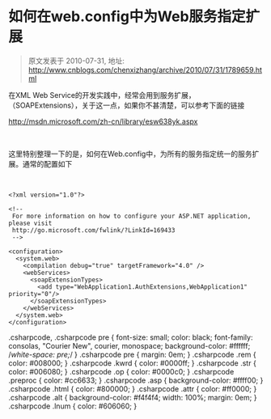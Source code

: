 # 如何在web.config中为Web服务指定扩展 
> 原文发表于 2010-07-31, 地址: http://www.cnblogs.com/chenxizhang/archive/2010/07/31/1789659.html 


在XML Web Service的开发实践中，经常会用到服务扩展，（SOAPExtensions），关于这一点，如果你不甚清楚，可以参考下面的链接

 <http://msdn.microsoft.com/zh-cn/library/esw638yk.aspx>

  

 这里特别整理一下的是，如何在Web.config中，为所有的服务指定统一的服务扩展。通常的配置如下

  


```
<?xml version="1.0"?>

<!--
 For more information on how to configure your ASP.NET application, please visit
 http://go.microsoft.com/fwlink/?LinkId=169433
 -->

<configuration>
  <system.web>
    <compilation debug="true" targetFramework="4.0" />
    <webServices>
      <soapExtensionTypes>
        <add type="WebApplication1.AuthExtensions,WebApplication1" priority="0"/>
      </soapExtensionTypes>
    </webServices>
  </system.web>
</configuration>

```

.csharpcode, .csharpcode pre
{
 font-size: small;
 color: black;
 font-family: consolas, "Courier New", courier, monospace;
 background-color: #ffffff;
 /*white-space: pre;*/
}
.csharpcode pre { margin: 0em; }
.csharpcode .rem { color: #008000; }
.csharpcode .kwrd { color: #0000ff; }
.csharpcode .str { color: #006080; }
.csharpcode .op { color: #0000c0; }
.csharpcode .preproc { color: #cc6633; }
.csharpcode .asp { background-color: #ffff00; }
.csharpcode .html { color: #800000; }
.csharpcode .attr { color: #ff0000; }
.csharpcode .alt 
{
 background-color: #f4f4f4;
 width: 100%;
 margin: 0em;
}
.csharpcode .lnum { color: #606060; }
